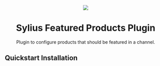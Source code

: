 <p align="center">
    <a href="https://sylius.com" target="_blank">
        <img src="https://demo.sylius.com/assets/shop/img/logo.png" />
    </a>
</p>

<h1 align="center">Sylius Featured Products Plugin</h1>

<p align="center">Plugin to configure products that should be featured in a channel.</p>

## Quickstart Installation
